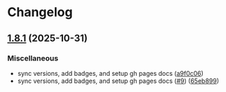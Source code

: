 # Changelog

## [1.8.1](https://github.com/chrislyons-dev/flarelette-jwt-kit/compare/flarelette-jwt-v1.8.0...flarelette-jwt-v1.8.1) (2025-10-31)


### Miscellaneous

* sync versions, add badges, and setup gh pages docs ([a9f0c06](https://github.com/chrislyons-dev/flarelette-jwt-kit/commit/a9f0c063d23060b9131d136c8da711acde1a98ed))
* sync versions, add badges, and setup gh pages docs ([#9](https://github.com/chrislyons-dev/flarelette-jwt-kit/issues/9)) ([65eb899](https://github.com/chrislyons-dev/flarelette-jwt-kit/commit/65eb89915b66ede9dc7123c13ced29eeb12d8f6a))

